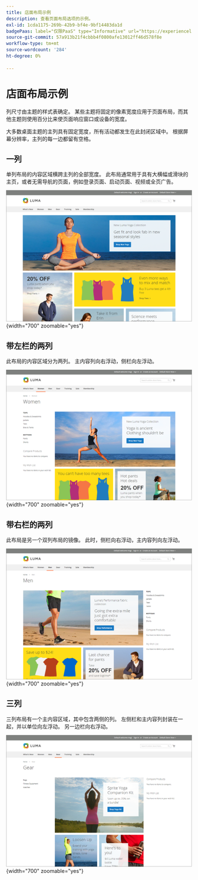 ```yaml
---
title: 店面布局示例
description: 查看页面布局选项的示例。
exl-id: 1cda1175-269b-42b9-bf4e-9bf14483da1d
badgePaas: label="仅限PaaS" type="Informative" url="https://experienceleague.adobe.com/zh-hans/docs/commerce/user-guides/product-solutions" tooltip="仅适用于云项目(Adobe管理的PaaS基础架构)和内部部署项目上的Adobe Commerce 。"
source-git-commit: 57a913b21f4cbbb4f0800afe13012ff46d578f8e
workflow-type: tm+mt
source-wordcount: '284'
ht-degree: 0%

---
```


# 店面布局示例

列尺寸由主题的样式表确定。 某些主题将固定的像素宽度应用于页面布局，而其他主题则使用百分比来使页面响应窗口或设备的宽度。

大多数桌面主题的主列具有固定宽度，所有活动都发生在此封闭区域中。 根据屏幕分辨率，主列的每一边都留有空格。

## 一列

单列布局的内容区域横跨主列的全部宽度。 此布局通常用于具有大横幅或滑块的主页，或者无需导航的页面，例如登录页面、启动页面、视频或全页广告。

![单列布局示例](./assets/page-layout-1-col.png){width="700" zoomable="yes"}

## 带左栏的两列

此布局的内容区域分为两列。 主内容列向右浮动，侧栏向左浮动。

![带有左栏的两列示例](./assets/page-layout-2-col-left-bar.png){width="700" zoomable="yes"}

## 带右栏的两列

此布局是另一个双列布局的镜像。 此时，侧栏向右浮动，主内容列向左浮动。

![右栏为两列的示例](./assets/page-layout-2-col-right-bar.png){width="700" zoomable="yes"}

## 三列

三列布局有一个主内容区域，其中包含两侧的列。 左侧栏和主内容列封装在一起，并以单位向左浮动。 另一边栏向右浮动。

![三列示例](./assets/page-layout-3-col.png){width="700" zoomable="yes"}
